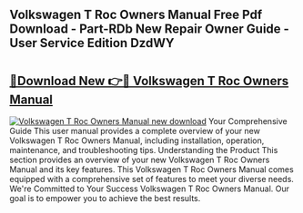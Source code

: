 ## Volkswagen T Roc Owners Manual Free Pdf Download - Part-RDb New Repair Owner Guide - User Service Edition DzdWY

# <h2><a href="http://cf1243.oget.top/?id=Volkswagen+T+Roc+Owners+Manual">🔗Download New 👉🔴 Volkswagen T Roc Owners Manual</a></h2>

[![Volkswagen T Roc Owners Manual new download](https://i.imgur.com/5g1atiW.png)](http://cf1243.oget.top/?id=Volkswagen+T+Roc+Owners+Manual)
Your Comprehensive Guide This user manual provides a complete overview of your new Volkswagen T Roc Owners Manual, including installation, operation, maintenance, and troubleshooting tips. Understanding the Product This section provides an overview of your new Volkswagen T Roc Owners Manual and its key features. This Volkswagen T Roc Owners Manual comes equipped with a comprehensive set of features to meet your diverse needs. We're Committed to Your Success Volkswagen T Roc Owners Manual. Our goal is to empower you to achieve the best results.
